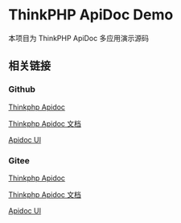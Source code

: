ThinkPHP ApiDoc Demo
===============

本项目为 ThinkPHP ApiDoc 多应用演示源码



## 相关链接

### Github
[Thinkphp Apidoc](https://github.com/HGthecode/thinkphp-apidoc)

[Thinkphp Apidoc 文档](https://hgthecode.github.io/thinkphp-apidoc/)

[Apidoc UI](https://github.com/HGthecode/apidoc-ui)

### Gitee
[Thinkphp Apidoc](https://gitee.com/hg-code/thinkphp-apidoc)

[Thinkphp Apidoc 文档](https://hg-code.gitee.io/thinkphp-apidoc/)

[Apidoc UI](https://gitee.com/hg-code/apidoc-ui)
